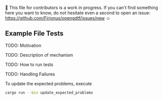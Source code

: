 :construction: This file for contributors is a work in progress. If you can't find something here you want to know, do not hesitate even a second to open an issue: https://github.com/Firionus/opengdtf/issues/new :relaxed:

## Example File Tests

TODO: Motivation

TODO: Description of mechanism

TODO: How to run tests

TODO: Handling Failures

To update the expected problems, execute

```sh
cargo run --bin update_expected_problems
```
